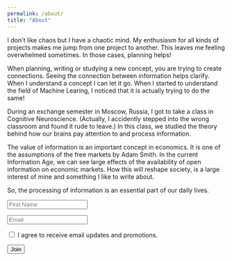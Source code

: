 ```yaml
---
permalink: /about/
title: "About"
---
```


I don't like chaos but I have a chaotic mind. My enthusiasm for all kinds of projects makes me jump from one project to another. This leaves me feeling overwhelmed sometimes. In those cases, planning helps! 

When planning, writing or studying a new concept, you are trying to create connections. Seeing the connection between information helps clarify. When I understand a concept I can let it go. When I started to understand the field of Machine Learing, I noticed that it is actually trying to do the same! 

During an exchange semester in Moscow, Russia, I got to take a class in Cognitive Neuroscience. (Actually, I accidently stepped into the wrong classroom and found it rude to leave.) In this class, we studied the theory behind how our brains pay attention to and process information. 

The value of information is an important concept in economics. It is one of the assumptions of the free markets by Adam Smith. In the current Information Age, we can see large effects of the availability of open information on economic markets. How this will reshape society, is a large interest of mine and something I like to write about.

So, the processing of information is an essential part of our daily lives.

<form method="post" action="https://sendfox.com/form/3eljdp/m4dwo9" class="sendfox-form" id="m4dwo9" data-async="true" data-recaptcha="true">
<p><input type="text" placeholder="First Name" name="first_name" required /></p>
<p><input type="email" placeholder="Email" name="email" required /></p>
<p><label><input type="checkbox" name="gdpr" value="1" required /> I agree to receive email updates and promotions.</label></p>
<!-- no botz please -->
<div style="position: absolute; left: -5000px;" aria-hidden="true"><input type="text" name="a_password" tabindex="-1" value="" autocomplete="off" /></div>
<p><button type="submit">Join</button></p>
</form>
<script src="https://sendfox.com/js/form.js"></script>
			


